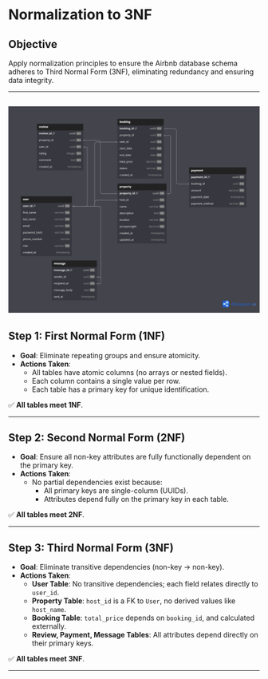 # Normalization to 3NF

## Objective
Apply normalization principles to ensure the Airbnb database schema adheres to Third Normal Form (3NF), eliminating redundancy and ensuring data integrity.

---
![Normalized Database Schema](./normalized.png)
---

## Step 1: First Normal Form (1NF)
- **Goal**: Eliminate repeating groups and ensure atomicity.
- **Actions Taken**:
  - All tables have atomic columns (no arrays or nested fields).
  - Each column contains a single value per row.
  - Each table has a primary key for unique identification.

✅ **All tables meet 1NF**.

---

## Step 2: Second Normal Form (2NF)
- **Goal**: Ensure all non-key attributes are fully functionally dependent on the primary key.
- **Actions Taken**:
  - No partial dependencies exist because:
    - All primary keys are single-column (UUIDs).
    - Attributes depend fully on the primary key in each table.

✅ **All tables meet 2NF**.

---

## Step 3: Third Normal Form (3NF)
- **Goal**: Eliminate transitive dependencies (non-key → non-key).
- **Actions Taken**:
  - **User Table**: No transitive dependencies; each field relates directly to `user_id`.
  - **Property Table**: `host_id` is a FK to `User`, no derived values like `host_name`.
  - **Booking Table**: `total_price` depends on `booking_id`, and calculated externally.
  - **Review, Payment, Message Tables**: All attributes depend directly on their primary keys.

✅ **All tables meet 3NF**.

---